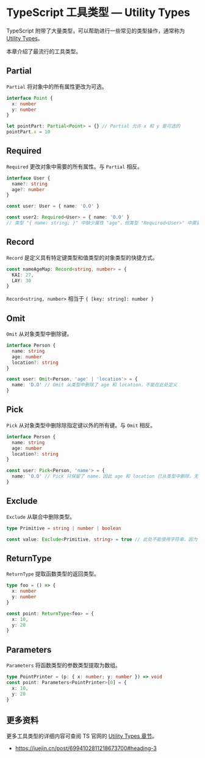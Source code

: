 # TypeScript 工具类型 — Utility Types

TypeScript 附带了大量类型，可以帮助进行一些常见的类型操作，通常称为 [Utility Types](https://www.typescriptlang.org/docs/handbook/utility-types.html)。

本章介绍了最流行的工具类型。

## Partial

`Partial` 将对象中的所有属性更改为可选。

```ts
interface Point {
  x: number
  y: number
}

let pointPart: Partial<Point> = {} // Partial 允许 x 和 y 是可选的
pointPart.x = 10
```

## Required

`Required` 更改对象中需要的所有属性。与 `Partial` 相反。

```ts
interface User {
  name?: string
  age?: number
}

const user: User = { name: 'O.O' }

const user2: Required<User> = { name: 'O.O' }
// 类型 "{ name: string; }" 中缺少属性 "age"，但类型 "Required<User>" 中需要该属性。ts(2741)
```

## Record

`Record` 是定义具有特定键类型和值类型的对象类型的快捷方式。

```ts
const nameAgeMap: Record<string, number> = {
  KAI: 27,
  LAY: 30
}
```

`Record<string, number>` 相当于 `{ [key: string]: number }`

## Omit

`Omit` 从对象类型中删除键。

```ts
interface Person {
  name: string
  age: number
  location?: string
}

const user: Omit<Person, 'age' | 'location'> = {
  name: 'D.O' // Omit 从类型中删除了 age 和 location，不能在此处定义
}
```

## Pick

`Pick` 从对象类型中删除除指定键以外的所有键。与 `Omit` 相反。

```ts
interface Person {
  name: string
  age: number
  location?: string
}

const user: Pick<Person, 'name'> = {
  name: 'O.O' // Pick 只保留了 name，因此 age 和 location 已从类型中删除，无法在此处定义
}
```

## Exclude

`Exclude` 从联合中删除类型。

```ts
type Primitive = string | number | boolean

const value: Exclude<Primitive, string> = true // 此处不能使用字符串，因为 Exclude 将其从类型中删除。
```

## ReturnType

`ReturnType` 提取函数类型的返回类型。

```ts
type foo = () => {
  x: number
  y: number
}

const point: ReturnType<foo> = {
  x: 10,
  y: 20
}
```

## Parameters

`Parameters` 将函数类型的参数类型提取为数组。

```ts
type PointPrinter = (p: { x: number; y: number }) => void
const point: Parameters<PointPrinter>[0] = {
  x: 10,
  y: 20
}
```

## 更多资料

更多工具类型的详细内容可查阅 TS 官网的 [Utility Types 章节](https://www.typescriptlang.org/docs/handbook/utility-types.html#requiredtype)。

- https://juejin.cn/post/6994102811218673700#heading-3
